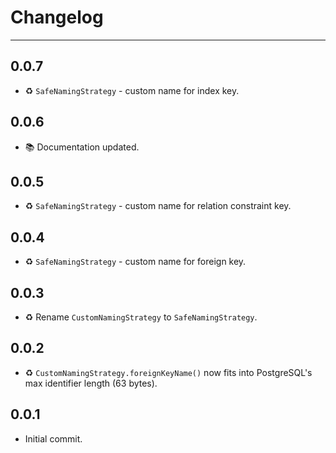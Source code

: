 # Changelog

---

## 0.0.7

-   ♻️ `SafeNamingStrategy` - custom name for index key.

## 0.0.6

-   📚 Documentation updated.

## 0.0.5

-   ♻️ `SafeNamingStrategy` - custom name for relation constraint key.

## 0.0.4

-   ♻️ `SafeNamingStrategy` - custom name for foreign key.

## 0.0.3

-   ♻️ Rename `CustomNamingStrategy` to `SafeNamingStrategy`.

## 0.0.2

-   ♻️ `CustomNamingStrategy.foreignKeyName()` now fits into PostgreSQL's max identifier length (63 bytes).

## 0.0.1

-   Initial commit.
